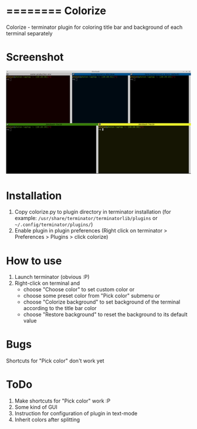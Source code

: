 ========
Colorize
========

Colorize - terminator plugin for coloring title bar and background of each terminal separately

Screenshot
==========

![Alt text](/terminator-colorize.png?raw=true "Colorize screenshot")

Installation
============

1. Copy colorize.py to plugin directory in terminator installation (for example: `/usr/share/terminator/terminatorlib/plugins` or ` ~/.config/terminator/plugins/`)
2. Enable plugin in plugin preferences (Right click on terminator > Preferences > Plugins > click colorize)

How to use
==========

1. Launch terminator (obvious :P)
2. Right-click on terminal and
   - choose "Choose color" to set custom color or
   - choose some preset color from "Pick color" submenu or
   - choose "Colorize background" to set background of the terminal according to the title bar color
   - choose "Restore background" to reset the background to its default value

Bugs
====

Shortcuts for "Pick color" don't work yet

ToDo
====

1. Make shortcuts for "Pick color" work :P
2. Some kind of GUI
3. Instruction for configuration of plugin in text-mode
4. Inherit colors after splitting